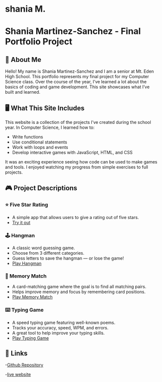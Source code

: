 # shania M. 
# Shania Martinez-Sanchez - Final Portfolio Project

## 👋 About Me

Hello! My name is Shania Martinez-Sanchez and I am a senior at Mt. Eden High School. This portfolio represents my final project for my Computer Science class. Over the course of the year, I’ve learned a lot about the basics of coding and game development. This site showcases what I’ve built and learned.

## 🖥️ What This Site Includes

This website is a collection of the projects I’ve created during the school year. In Computer Science, I learned how to:

- Write functions
- Use conditional statements
- Work with loops and events
- Develop interactive games with JavaScript, HTML, and CSS

It was an exciting experience seeing how code can be used to make games and tools. I enjoyed watching my progress from simple exercises to full projects.

## 🎮 Project Descriptions

### ⭐ Five Star Rating
- A simple app that allows users to give a rating out of five stars.
- [Try it out](rating.html)

### 🕹️ Hangman
- A classic word guessing game.
- Choose from 3 different categories.
- Guess letters to save the hangman — or lose the game!
- [Play Hangman](hangman.html)

### 🧠 Memory Match
- A card-matching game where the goal is to find all matching pairs.
- Helps improve memory and focus by remembering card positions.
- [Play Memory Match](memoryMatc)

### ⌨️ Typing Game
- A speed typing game featuring well-known poems.
- Tracks your accuracy, speed, WPM, and errors.
- A great tool to help improve your typing skills.
- [Play Typing Game](typing.html)

## 🔗 Links

-[Github Repository](https://github.com/SAMhub0614/Final-Project)

-[live website](https://samhub0614.github.io/Final-Project/)
